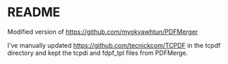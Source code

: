 # README

Modified version of https://github.com/myokyawhtun/PDFMerger

I've manually updated https://github.com/tecnickcom/TCPDF in the tcpdf directory and kept the tcpdi and fdpf_tpl files from PDFMerge.
